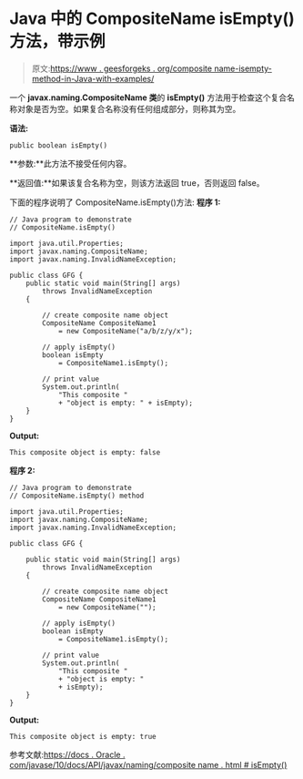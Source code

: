 # Java 中的 CompositeName isEmpty()方法，带示例

> 原文:[https://www . geesforgeks . org/composite name-isempty-method-in-Java-with-examples/](https://www.geeksforgeeks.org/compositename-isempty-method-in-java-with-examples/)

一个 **javax.naming.CompositeName 类**的 **isEmpty()** 方法用于检查这个复合名称对象是否为空。如果复合名称没有任何组成部分，则称其为空。

**语法:**

```
public boolean isEmpty()

```

**参数:**此方法不接受任何内容。

**返回值:**如果该复合名称为空，则该方法返回 true，否则返回 false。

下面的程序说明了 CompositeName.isEmpty()方法:
**程序 1:**

```
// Java program to demonstrate
// CompositeName.isEmpty()

import java.util.Properties;
import javax.naming.CompositeName;
import javax.naming.InvalidNameException;

public class GFG {
    public static void main(String[] args)
        throws InvalidNameException
    {

        // create composite name object
        CompositeName CompositeName1
            = new CompositeName("a/b/z/y/x");

        // apply isEmpty()
        boolean isEmpty
            = CompositeName1.isEmpty();

        // print value
        System.out.println(
            "This composite "
            + "object is empty: " + isEmpty);
    }
}
```

**Output:**

```
This composite object is empty: false

```

**程序 2:**

```
// Java program to demonstrate
// CompositeName.isEmpty() method

import java.util.Properties;
import javax.naming.CompositeName;
import javax.naming.InvalidNameException;

public class GFG {

    public static void main(String[] args)
        throws InvalidNameException
    {

        // create composite name object
        CompositeName CompositeName1
            = new CompositeName("");

        // apply isEmpty()
        boolean isEmpty
            = CompositeName1.isEmpty();

        // print value
        System.out.println(
            "This composite "
            + "object is empty: "
            + isEmpty);
    }
}
```

**Output:**

```
This composite object is empty: true

```

参考文献:[https://docs . Oracle . com/javase/10/docs/API/javax/naming/composite name . html # isEmpty()](https://docs.oracle.com/javase/10/docs/api/javax/naming/CompositeName.html#isEmpty())